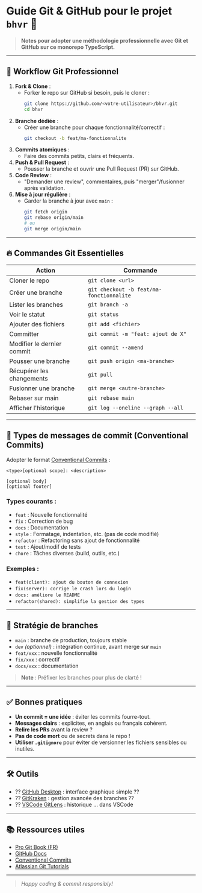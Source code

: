 # Guide Git & GitHub pour le projet `bhvr` 🦫

> **Notes pour adopter une méthodologie professionnelle avec Git et GitHub sur ce monorepo TypeScript.**

---

## 🚦 Workflow Git Professionnel

1. **Fork & Clone** :
   - Forker le repo sur GitHub si besoin, puis le cloner :
     ```bash
     git clone https://github.com/<votre-utilisateur>/bhvr.git
     cd bhvr
     ```
2. **Branche dédiée** :
   - Créer une branche pour chaque fonctionnalité/correctif :
     ```bash
     git checkout -b feat/ma-fonctionnalite
     ```
3. **Commits atomiques** :
   - Faire des commits petits, clairs et fréquents.
4. **Push & Pull Request** :
   - Pousser la branche et ouvrir une Pull Request (PR) sur GitHub.
5. **Code Review** :
   - "Demander une review", commentaires, puis "merger"/fusionner après validation.
6. **Mise à jour régulière** :
   - Garder la branche à jour avec `main` :
     ```bash
     git fetch origin
     git rebase origin/main
     # ou
     git merge origin/main
     ```

---

## 🔥 Commandes Git Essentielles

| Action                        | Commande                                    |
|------------------------------|---------------------------------------------|
| Cloner le repo               | `git clone <url>`                           |
| Créer une branche            | `git checkout -b feat/ma-fonctionnalite`    |
| Lister les branches          | `git branch -a`                             |
| Voir le statut               | `git status`                                |
| Ajouter des fichiers         | `git add <fichier>`                         |
| Committer                    | `git commit -m "feat: ajout de X"`         |
| Modifier le dernier commit   | `git commit --amend`                        |
| Pousser une branche          | `git push origin <ma-branche>`              |
| Récupérer les changements    | `git pull`                                  |
| Fusionner une branche        | `git merge <autre-branche>`                 |
| Rebaser sur main             | `git rebase main`                           |
| Afficher l'historique        | `git log --oneline --graph --all`           |

---

## 📝 Types de messages de commit (Conventional Commits)

Adopter le format [Conventional Commits](https://www.conventionalcommits.org/) :

```
<type>[optional scope]: <description>

[optional body]
[optional footer]
```

### Types courants :
- `feat` : Nouvelle fonctionnalité
- `fix` : Correction de bug
- `docs` : Documentation
- `style` : Formatage, indentation, etc. (pas de code modifié)
- `refactor` : Refactoring sans ajout de fonctionnalité
- `test` : Ajout/modif de tests
- `chore` : Tâches diverses (build, outils, etc.)

### Exemples :
- `feat(client): ajout du bouton de connexion`
- `fix(server): corrige le crash lors du login`
- `docs: améliore le README`
- `refactor(shared): simplifie la gestion des types`

---

## 🌳 Stratégie de branches

- `main` : branche de production, toujours stable
- `dev` *(optionnel)* : intégration continue, avant merge sur `main`
- `feat/xxx` : nouvelle fonctionnalité
- `fix/xxx` : correctif
- `docs/xxx` : documentation

> **Note** : Préfixer les branches pour plus de clarté !

---

## ✅ Bonnes pratiques

- **Un commit = une idée** : éviter les commits fourre-tout.
- **Messages clairs** : explicites, en anglais ou français cohérent.
- **Relire les PRs** avant la review ?
- **Pas de code mort** ou de secrets dans le repo !
- **Utiliser `.gitignore`** pour éviter de versionner les fichiers sensibles ou inutiles.

---

## 🛠️ Outils

- ?? [GitHub Desktop](https://desktop.github.com/) : interface graphique simple ??
- ?? [GitKraken](https://www.gitkraken.com/) : gestion avancée des branches ??
- ?? [VSCode GitLens](https://marketplace.visualstudio.com/items?itemName=eamodio.gitlens) : historique ... dans VSCode

---

## 📚 Ressources utiles

- [Pro Git Book (FR)](https://git-scm.com/book/fr/v2)
- [GitHub Docs](https://docs.github.com/fr)
- [Conventional Commits](https://www.conventionalcommits.org/fr/v1.0.0/)
- [Atlassian Git Tutorials](https://www.atlassian.com/git/tutorials)

---

> _Happy coding & commit responsibly!_ 